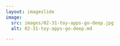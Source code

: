 ```yaml
---
layout: imageslide
image:
  src: images/02-31-toy-apps-go-deep.jpg
  alt: 02-31-toy-apps-go-deep.md

---
```

